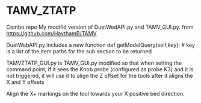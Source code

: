 # TAMV_ZTATP
Combo repo
My modifid version of DuetWedAPI.py and TAMV_GUI.py. from https://github.com/HaythamB/TAMV

DuetWebAPI.py includes a new function
def getModelQuery(self,key):    # key is a list of the item paths for the sub section to be returned 

TAMVZTATP_GUI.py is TAMV_GUI.py modified so that when setting the command point, if it sees the Knob probe (configured as probe K3) and it is not triggered, 
it will use it to align the Z offset for the tools after it aligns the X and Y offsets

Align the X+ markings on the tool towards your X positive bed direction.
